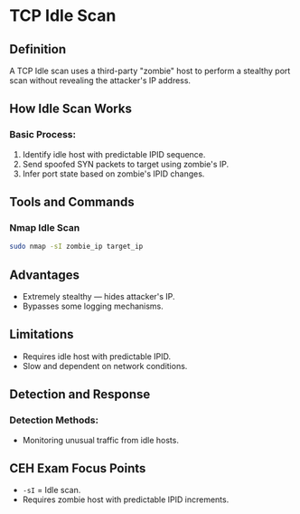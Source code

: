 # TCP Idle Scan

## Definition

A TCP Idle scan uses a third-party "zombie" host to perform a stealthy port scan without revealing the attacker's IP address.

## How Idle Scan Works

### Basic Process:
1. Identify idle host with predictable IPID sequence.
2. Send spoofed SYN packets to target using zombie's IP.
3. Infer port state based on zombie's IPID changes.

## Tools and Commands

### Nmap Idle Scan
```bash
sudo nmap -sI zombie_ip target_ip
```

## Advantages
- Extremely stealthy — hides attacker's IP.
- Bypasses some logging mechanisms.

## Limitations
- Requires idle host with predictable IPID.
- Slow and dependent on network conditions.

## Detection and Response

### Detection Methods:
- Monitoring unusual traffic from idle hosts.

## CEH Exam Focus Points
- `-sI` = Idle scan.
- Requires zombie host with predictable IPID increments.
